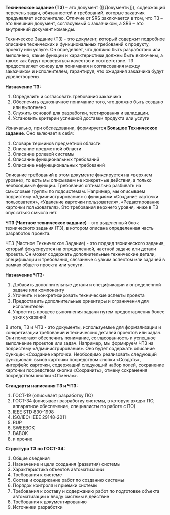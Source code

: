 **Техническое задание (ТЗ)** – это документ ([[Документы]]), содержащий перечень задач, обязанностей и требований, которые заказчик предъявляет исполнителю. Отличие от SRS заключается в том, что ТЗ – это внешний документ, согласуемый с заказчиком, а SRS – это внутренний документ команды.

Техническое Задание (ТЗ) - это документ, который содержит подробное описание технических и функциональных требований к продукту, проекту или услуге. Он определяет, что должно быть разработано или выполнено, какие функции и характеристики должны быть включены, а также как будут проверяться качество и соответствие. ТЗ предоставляет основу для понимания и согласования между заказчиком и исполнителем, гарантируя, что ожидания заказчика будут удовлетворены.

**Назначение ТЗ:**
1) Определить и согласовать требования заказчика
2) Обеспечить однозначное понимание того, что должно быть создано или выполнено
3) Служить основой для разработки, тестирования и валидации.
4) Установить критерии успешной доставки продукта или услуги

Изначально, при обследовании, формируется **Большое Техническое задание**. Оно включает в себя:
1) Cловарь терминов предметной области
2) Описание предметной области
3) Описание ролевой системы
4) Описание функциональных требований
5) Описание нефункциональных требований

Описание требований в этом документе фиксируется на «верхнем уровне», то есть мы описываем не конкретные действия, а только необходимые функции. Требования оптимально разбивать на смысловые группы по подсистемам. Например, мы описываем подсистему «Администрирование» с функциями «Создание карточки пользователя», «Удаление карточки пользователя», «Редактирование карточки пользователя». Это требования верхнего уровня, ниже в ТЗ опускаться смысла нет.

**ЧТЗ (Частное техническое задание)** – это выделенный блок технического задания (ТЗ), в котором описана определенная часть разработок проекта.

ЧТЗ (Частное Техническое Задание) - это подвид технического задания, который фокусируется на определенной, частной задаче или детали проекта. Он может содержать дополнительные технические детали, спецификации и требования, связанные с узким аспектом или задачей в рамках общего проекта или услуги.

**Назначение ЧТЗ:**
1) Добавить дополнительные детали и спецификации к определенной задаче или компоненту
2) Уточнить и конкретизировать технические аспекты проекта
3) Предоставить дополнительные ориентиры и ограничения для исполнителей
4) Упростить процесс выполнения задачи путем предоставления более узких указаний

В итоге, ТЗ и ЧТЗ - это документы, используемые для формализации и конкретизации требований и технических деталей проектов или задач. Они помогают обеспечить понимание, согласованность и успешное выполнение проектов или задач. Например, мы формируем ЧТЗ на подсистему «Администрирование». Оно будет содержать описание функции: «Создание карточки. Необходимо реализовать следующий функционал: вызов карточки посредством кнопки «Создать», интерфейс карточки, содержащий следующий набор полей, сохранение карточки посредством кнопки «Сохранить», отмену сохранения посредством кнопки «Отмена»».

**Стандарты написания ТЗ и ЧТЗ:**
1) ГОСТ-19 (описывает разработку ПО)
2) ГОСТ-34 (описывает разработку системы, в которую входят ПО, аппаратное обеспечение, специалисты по работе с ПО)
3) IEEE STD 830-1998
4) ISO/IEC/ IEEE 29148-2011
5) RUP
6) SWEEBOK
7) BABOK
8) и прочие

**Структура ТЗ по ГОСТ-34:**
1) Общие сведения
2) Назначение и цели создания (развития) системы
3) Характеристика объектов автоматизации
4) Требования к системе
5) Состав и содержание работ по созданию системы
6) Порядок контроля и приемки системы
7) Требования к составу и содержанию работ по подготовке объекта автоматизации к вводу системы в действие
8) Требования к документированию
9) Источники разработки